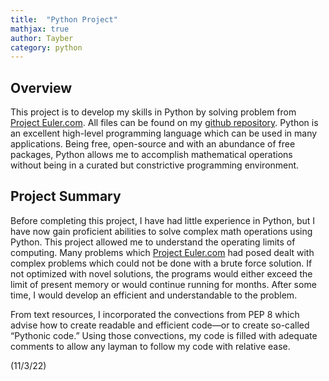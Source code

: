 ```yaml
---
title:  "Python Project"
mathjax: true
author: Tayber
category: python
---
```


## Overview

This project is to develop my skills in Python by solving problem from [Project Euler.com](https://projecteuler.net/archives). All files can be found on my [github repository](https://github.com/tjm253/projecteuler). Python is an excellent high-level programming language which can be used in many applications. Being free, open-source and with an abundance of free packages, Python allows me to accomplish mathematical operations without being in a curated but constrictive programming environment.

## Project Summary

Before completing this project, I have had little experience in Python, but I have now gain proficient abilities to solve complex math operations using Python. This project allowed me to understand the operating limits of computing. Many problems which [Project Euler.com](https://projecteuler.net/archives) had posed dealt with complex problems which could not be done with a brute force solution. If not optimized with novel solutions, the programs would either exceed the limit of present memory or would continue running for months. After some time, I would develop an efficient and understandable to the problem.

From text resources, I incorporated the convections from PEP 8 which advise how to create readable and efficient code—or to create so-called “Pythonic code.” Using those convections, my code is filled with adequate comments to allow any layman to follow my code with relative ease. 


(11/3/22)
